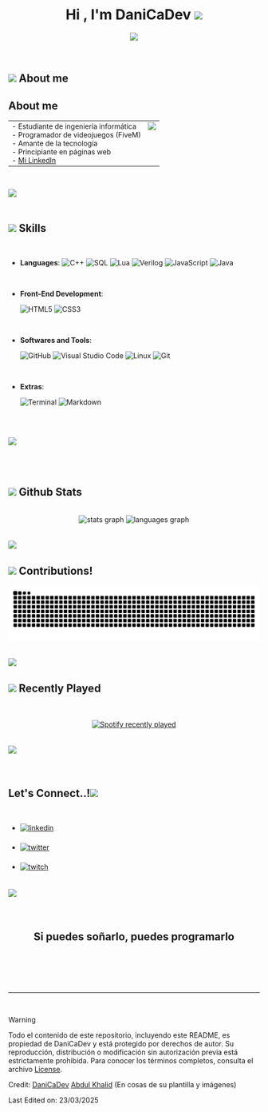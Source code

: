 <!--
**DaniCaDev/DaniCaDev** is a ✨ _special_ ✨ repository because its `README.md` (this file) appears on your GitHub profile.

Here are some ideas to get you started:

- 🔭 I’m currently working on ...
- 🌱 I’m currently learning ...
- 👯 I’m looking to collaborate on ...
- 🤔 I’m looking for help with ...
- 💬 Ask me about ...
- 📫 How to reach me: ...
- 😄 Pronouns: ...
- ⚡ Fun fact: ...
-->
<h1 align="center"><b>Hi , I'm DaniCaDev </b><img src="https://media.giphy.com/media/hvRJCLFzcasrR4ia7z/giphy.gif" width="35"></h1>

<p align="center">
  <a href="https://github.com/DenverCoder1/readme-typing-svg"><img src="https://readme-typing-svg.herokuapp.com?font=Time+New+Roman&color=cyan&size=25&center=true&vCenter=true&width=600&height=100&lines=Hola!+Soy+DaniCaDev;Estudiante+de+ingeniería+informática;Programador+de+videojuegos+%28FiveM%29;Amante+de+la+tecnología;Principiante+en+páginas+web"></a>
</p>

<br>

## <picture><img src = "https://imgur.com/dq0Lbfv" width = 50px></picture> **About me**

## About me

<table>
  <tr>
    <!-- Primera columna: tu texto -->
    <td valign="top">
      - Estudiante de ingeniería informática<br>
      - Programador de videojuegos (FiveM)<br>
      - Amante de la tecnología<br>
      - Principiante en páginas web<br>
      - <a href="https://www.linkedin.com/in/daniel-alejandro-%C3%A1lvarez-casablanca-b223b9240/" target="_blank">Mi LinkedIn</a>
    </td>
    <td valign="top">
      <img src="https://i.gifer.com/OBK7.gif" height="100">
    </td>
  </tr>
</table>



<br>


<img src="https://user-images.githubusercontent.com/73097560/115834477-dbab4500-a447-11eb-908a-139a6edaec5c.gif"><br><br>

## <img src="https://media2.giphy.com/media/QssGEmpkyEOhBCb7e1/giphy.gif?cid=ecf05e47a0n3gi1bfqntqmob8g9aid1oyj2wr3ds3mg700bl&rid=giphy.gif" width ="25"><b> Skills</b>

<br>

<p align="center">

- **Languages**:
  ![C++](https://img.shields.io/badge/C++%20-%2300599C.svg?style=for-the-badge&logo=c%2B%2B&logoColor=white)
  ![SQL](https://img.shields.io/badge/SQL-%234285F4.svg?style=for-the-badge&logo=mysql&logoColor=white)
  ![Lua](https://img.shields.io/badge/Lua-%232C2D72.svg?style=for-the-badge&logo=lua&logoColor=white)
  ![Verilog](https://img.shields.io/badge/Verilog-%23323330.svg?style=for-the-badge&logo=verilog&logoColor=white)
  ![JavaScript](https://img.shields.io/badge/JavaScript%20-%23F7DF1E.svg?style=for-the-badge&logo=javascript&logoColor=black)
  ![Java](https://img.shields.io/badge/java-%23ED8B00.svg?style=for-the-badge&logo=openjdk&logoColor=white)

<br>

- **Front-End Development**:

  ![HTML5](https://img.shields.io/badge/HTML5%20-%23E34F26.svg?style=for-the-badge&logo=html5&logoColor=white)
  ![CSS3](https://img.shields.io/badge/CSS%20-%231572B6.svg?style=for-the-badge&logo=css3&logoColor=white)

<br>

- **Softwares and Tools**:

  ![GitHub](https://img.shields.io/badge/github-%23121011.svg?style=for-the-badge&logo=github&logoColor=white)
  ![Visual Studio Code](https://img.shields.io/badge/Visual%20Studio%20Code-0078d7.svg?style=for-the-badge&logo=visual-studio-code&logoColor=white)
  ![Linux](https://img.shields.io/badge/Linux-FCC624?style=for-the-badge&logo=linux&logoColor=black)
  ![Git](https://img.shields.io/badge/git-%23F05033.svg?style=for-the-badge&logo=git&logoColor=white)

<br>

- **Extras**:

  ![Terminal](https://img.shields.io/badge/Terminal-%23054020?style=for-the-badge&logo=gnu-bash&logoColor=white)
  ![Markdown](https://img.shields.io/badge/markdown-%23000000.svg?style=for-the-badge&logo=markdown&logoColor=white)

</p>

<br>
<br>

<img src="https://user-images.githubusercontent.com/73097560/115834477-dbab4500-a447-11eb-908a-139a6edaec5c.gif"><br><br>

<br>

## <img src="https://media.giphy.com/media/iY8CRBdQXODJSCERIr/giphy.gif" width="35"><b> Github Stats </b>

<br>

  <div align="center">
    <img src="https://github-readme-stats.vercel.app/api?username=DaniCaDev&hide_title=false&hide_rank=false&show_icons=true&include_all_commits=true&count_private=true&disable_animations=false&theme=codeSTACKr&locale=en&hide_border=false&order=1" height="150" alt="stats graph"  />
    <img src="https://github-readme-stats.vercel.app/api/top-langs?username=DaniCaDev&locale=en&hide_title=false&layout=compact&card_width=320&langs_count=5&theme=codeSTACKr&hide_border=false&order=2" height="150" alt="languages graph"  />
  </div>

<br>

<br>
  <img src="https://user-images.githubusercontent.com/73097560/115834477-dbab4500-a447-11eb-908a-139a6edaec5c.gif">
<br>

## <img src="https://user-images.githubusercontent.com/5713670/87202985-820dcb80-c2b6-11ea-9f56-7ec461c497c3.gif" width="35"><b> Contributions! </b>

  ![snake gif](https://github.com/DaniCaDev/DaniCaDev/blob/output/github-contribution-grid-snake-dark.svg)

<br>
  <img src="https://user-images.githubusercontent.com/73097560/115834477-dbab4500-a447-11eb-908a-139a6edaec5c.gif">
<br>

## <img src="https://cdn.dribbble.com/userupload/21518263/file/original-8953c5cfc4bf26578308d60adb6069e6.gif" width="35"><b> Recently Played </b>

<br>

<br>
  <div align="center">
    <a href="https://open.spotify.com/user/71wccwn6shyx2yg161ht4eegq">
      <img src="https://spotify-recently-played-readme.vercel.app/api?user=71wccwn6shyx2yg161ht4eegq&count=5" alt="Spotify recently played"  />
  </a>
  </div>
<br>

<br>
<img src="https://user-images.githubusercontent.com/73097560/115834477-dbab4500-a447-11eb-908a-139a6edaec5c.gif">
<br>

<br>
<br>

## <b> Let's Connect..!</b><img src="https://media1.giphy.com/media/23D8NR89IoZUC9jgsO/giphy.gif?cid=6c09b952zh18xil71r32ydqxi6vv6yq5m8mqxk541511lbva&ep=v1_internal_gif_by_id&rid=giphy.gif&ct=s" width ="30">

<br>
<div align='left'>

<ul>

<li>
<a href="https://linkedin.com/in/daniel-alejandro-%C3%A1lvarez-casablanca-b223b9240/" target="_blank">
<img src="https://img.shields.io/badge/linkedin:  DaniCaDev-%2300acee.svg?color=405DE6&style=for-the-badge&logo=linkedin&logoColor=white" alt=linkedin style="margin-bottom: 5px;"/>
</a>
</li>

<br>

<li>
<a href="https://twitter.com/AkiraaDev" target="_blank">
<img src="https://img.shields.io/badge/twitter:  AkiraaDev-%2300acee.svg?color=1DA1F2&style=for-the-badge&logo=twitter&logoColor=white" alt=twitter style="margin-bottom: 5px;"/>
</a>
</li>

<br>

<li>
<a href="https://twitch.tv/AkiraaDev" target="_blank">
<img src="https://img.shields.io/badge/twitch:  AkiraaDev-%239146FF.svg?style=for-the-badge&logo=twitch&logoColor=white" alt=twitch style="margin-bottom: 5px;"/>
</a>
</li>

</ul>
</div>

<br>
<img src="https://user-images.githubusercontent.com/73097560/115834477-dbab4500-a447-11eb-908a-139a6edaec5c.gif">
<br>
<br>
<br>

<div align='center'>

## <b>Si puedes soñarlo, puedes programarlo</b>

</div>
<br>
<br>
<br>
<br>

---

<br>

> [!WARNING]  
> Todo el contenido de este repositorio, incluyendo este README, es propiedad de DaniCaDev y está protegido por derechos de autor. Su reproducción, distribución o modificación sin autorización previa está estrictamente prohibida. Para conocer los términos completos, consulta el archivo [License](https://github.com/DaniCaDev/DaniCaDev/blob/main/LICENSE).

Credit: [DaniCaDev](https://github.com/DaniCaDev)
[Abdul Khalid](https://github.com/0xabdulkhalid) (En cosas de su plantilla y imágenes)

Last Edited on: 23/03/2025
